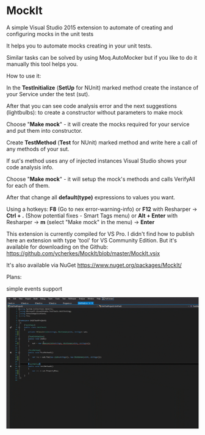# MockIt
A simple Visual Studio 2015 extension to automate of creating and configuring mocks in the unit tests

It helps you to automate mocks creating in your unit tests.

Similar tasks can be solved by using Moq.AutoMocker but if you like to do it manually this tool helps you.

How to use it:

In the **TestInitialize** (**SetUp** for NUnit) marked method create the instance of your Service under the test (sut).

After that you can see code analysis error and the next suggestions (lightbulbs):
	to create a constructor without parameters
	to make mock
	
Choose "**Make mock**" - it will create the mocks required for your service and put them into constructor.

Create **TestMethod** (**Test** for NUnit) marked method and write here a call of any methods of your sut.

If sut's method uses any of injected instances Visual Studio shows your code analysis info.

Choose "**Make mock**" - it will setup the mock's methods and calls VerifyAll for each of them.

After that change all **default(type)** expressions to values you want.

Using a hotkeys: **F8** (Go to nex error-warning-info) or **F12** with Resharper -> **Ctrl + .** (Show potential fixes - Smart Tags  menu) or **Alt + Enter** with Resharper -> **m** (select "Make mock" in the menu) -> **Enter**

This extension is currently compiled for VS Pro. I didn't find how to publish here an extension with type 'tool' for VS Community Edition. But it's available for downloading on the Github: https://github.com/ycherkes/MockIt/blob/master/MockIt.vsix

It's also available via NuGet https://www.nuget.org/packages/MockIt/
 
Plans: 

simple events support

![alt tag](https://raw.githubusercontent.com/ycherkes/MockIt/master/MockIto.gif)